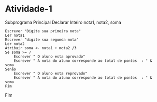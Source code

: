 # Atividade-1
Subprograma Principal
    Declarar Inteiro nota1, nota2, soma
    
    Escrever "Digite sua primeira nota"
    Ler nota1
    Escrever "digite sua segunda nota"
    Ler nota2
    Atribuir soma <- nota1 + nota2 /3
    Se soma >= 7
        Escrever " O aluno esta aprovado"
        Escrever " A nota do aluno corresponde ao total de pontos  : " & soma
    Senão
        Escrever " O aluno esta reprovado"
        Escrever " A nota do aluno corresponde ao total de pontos  : " & soma
    Fim
Fim

